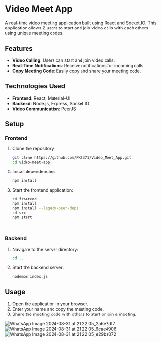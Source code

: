 # Video Meet App

A real-time video meeting application built using React and Socket.IO. This application allows  2 users to start and join video calls with each others using unique meeting codes.

## Features

- **Video Calling**: Users can start and join video calls.
- **Real-Time Notifications**: Receive notifications for incoming calls.
- **Copy Meeting Code**: Easily copy and share your meeting code.

## Technologies Used

- **Frontend**: React, Material-UI
- **Backend**: Node.js, Express, Socket.IO
- **Video Communication**: PeerJS

## Setup

### Frontend

1. Clone the repository:

    ```bash
    git clone https://github.com/PK2371/Video_Meet_App.git
    cd video-meet-app
    ```

2. Install dependencies:

    ```bash
    npm install
    ```

3. Start the frontend application:

    ```bash
    cd frontend
    npm install
    npm install --legacy-peer-deps
    cd src
    npm start
    
    
    
    
    ```

### Backend

1. Navigate to the server directory:

    ```bash
    cd ..
   ```

2. Start the backend server:

    ```bash
    nodemon index.js
    ```

## Usage

1. Open the application in your browser.
2. Enter your name and copy the meeting code.
3. Share the meeting code with others to start or join a meeting.

![WhatsApp Image 2024-08-31 at 21 22 05_2a6e2df7](https://github.com/user-attachments/assets/3a038108-abc2-49a8-a682-ae499b8dc4d8)
![WhatsApp Image 2024-08-31 at 21 22 05_6cae4906](https://github.com/user-attachments/assets/8de7457c-5cec-4056-97e9-c92e22e8df69)
![WhatsApp Image 2024-08-31 at 21 22 05_e29ba072](https://github.com/user-attachments/assets/4f69fcfc-0560-4ef1-a506-40b8a564ef33)


